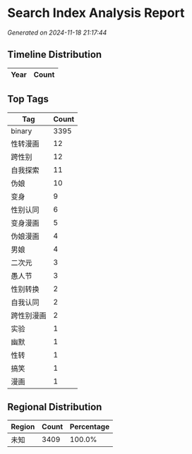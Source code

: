 # Search Index Analysis Report
*Generated on 2024-11-18 21:17:44*

## Timeline Distribution

| Year | Count |
|------|-------|

## Top Tags

| Tag | Count |
|-----|-------|
| binary | 3395 |
| 性转漫画 | 12 |
| 跨性别 | 12 |
| 自我探索 | 11 |
| 伪娘 | 10 |
| 变身 | 9 |
| 性别认同 | 6 |
| 变身漫画 | 5 |
| 伪娘漫画 | 4 |
| 男娘 | 4 |
| 二次元 | 3 |
| 愚人节 | 3 |
| 性别转换 | 2 |
| 自我认同 | 2 |
| 跨性别漫画 | 2 |
| 实验 | 1 |
| 幽默 | 1 |
| 性转 | 1 |
| 搞笑 | 1 |
| 漫画 | 1 |

## Regional Distribution

| Region | Count | Percentage |
|--------|-------|------------|
| 未知 | 3409 | 100.0% |
